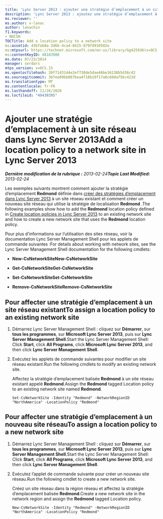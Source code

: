 ```yaml
---
title: 'Lync Server 2013 : ajouter une stratégie d’emplacement à un site réseau'
description: 'Lync Server 2013 : ajoutez une stratégie d’emplacement à un site réseau.'
ms.reviewer: ''
ms.author: v-lanac
author: lanachin
f1.keywords:
- NOCSH
TOCTitle: Add a location policy to a network site
ms:assetid: 43bfab8a-3d6b-4ca4-8425-879fd910502e
ms:mtpsurl: https://technet.microsoft.com/en-us/library/Gg425936(v=OCS.15)
ms:contentKeyID: 48183980
ms.date: 07/23/2014
manager: serdars
mtps_version: v=OCS.15
ms.openlocfilehash: 20f71d3144e2ef730de5dae46be16138b5d36c42
ms.sourcegitcommit: 36fee89bb887bea4f18b19f17a8c69daf5bc423d
ms.translationtype: MT
ms.contentlocale: fr-FR
ms.lasthandoff: 11/26/2020
ms.locfileid: "49439395"
---
```

# <a name="add-a-location-policy-to-a-network-site-in-lync-server-2013"></a><span data-ttu-id="c7137-103">Ajouter une stratégie d’emplacement à un site réseau dans Lync Server 2013</span><span class="sxs-lookup"><span data-stu-id="c7137-103">Add a location policy to a network site in Lync Server 2013</span></span>

<div data-xmlns="http://www.w3.org/1999/xhtml">

<div class="topic" data-xmlns="http://www.w3.org/1999/xhtml" data-msxsl="urn:schemas-microsoft-com:xslt" data-cs="https://msdn.microsoft.com/">

<div data-asp="https://msdn2.microsoft.com/asp">



</div>

<div id="mainSection">

<div id="mainBody"><span data-ttu-id="c7137-104">

<span> </span></span><span class="sxs-lookup"><span data-stu-id="c7137-104">

<span> </span></span></span>

<span data-ttu-id="c7137-105">_**Dernière modification de la rubrique :** 2013-02-24_</span><span class="sxs-lookup"><span data-stu-id="c7137-105">_**Topic Last Modified:** 2013-02-24_</span></span>

<span data-ttu-id="c7137-106">Les exemples suivants montrent comment ajouter la stratégie d’emplacement **Redmond** définie dans [créer des stratégies d’emplacement dans Lync Server 2013](lync-server-2013-create-location-policies.md) à un site réseau existant et comment créer un nouveau site réseau qui utilise la stratégie de localisation **Redmond** .</span><span class="sxs-lookup"><span data-stu-id="c7137-106">The following examples show how to add the **Redmond** location policy defined in [Create location policies in Lync Server 2013](lync-server-2013-create-location-policies.md) to an existing network site and how to create a new network site that uses the **Redmond** location policy.</span></span>

<span data-ttu-id="c7137-107">Pour plus d’informations sur l’utilisation des sites réseau, voir la documentation Lync Server Management Shell pour les applets de commande suivantes :</span><span class="sxs-lookup"><span data-stu-id="c7137-107">For details about working with network sites, see the Lync Server Management Shell documentation for the following cmdlets:</span></span>

  - <span data-ttu-id="c7137-108">**New-CsNetworkSite**</span><span class="sxs-lookup"><span data-stu-id="c7137-108">**New-CsNetworkSite**</span></span>

  - <span data-ttu-id="c7137-109">**Get-CsNetworkSite**</span><span class="sxs-lookup"><span data-stu-id="c7137-109">**Get-CsNetworkSite**</span></span>

  - <span data-ttu-id="c7137-110">**Set-CsNetworkSite**</span><span class="sxs-lookup"><span data-stu-id="c7137-110">**Set-CsNetworkSite**</span></span>

  - <span data-ttu-id="c7137-111">**Remove-CsNetworkSite**</span><span class="sxs-lookup"><span data-stu-id="c7137-111">**Remove-CsNetworkSite**</span></span>

<div>

## <a name="to-assign-a-location-policy-to-an-existing-network-site"></a><span data-ttu-id="c7137-112">Pour affecter une stratégie d’emplacement à un site réseau existant</span><span class="sxs-lookup"><span data-stu-id="c7137-112">To assign a location policy to an existing network site</span></span>

1.  <span data-ttu-id="c7137-113">Démarrez Lync Server Management Shell : cliquez sur **Démarrer**, sur **tous les programmes**, sur **Microsoft Lync Server 2013**, puis sur **Lync Server Management Shell**.</span><span class="sxs-lookup"><span data-stu-id="c7137-113">Start the Lync Server Management Shell: Click **Start**, click **All Programs**, click **Microsoft Lync Server 2013**, and then click **Lync Server Management Shell**.</span></span>

2.  <span data-ttu-id="c7137-114">Exécutez les applets de commande suivantes pour modifier un site réseau existant.</span><span class="sxs-lookup"><span data-stu-id="c7137-114">Run the following cmdlets to modify an existing network site.</span></span>
    
    <span data-ttu-id="c7137-115">Affectez la stratégie d’emplacement balisée **Redmond** à un site réseau existant appelé **Redmond**.</span><span class="sxs-lookup"><span data-stu-id="c7137-115">Assign the **Redmond** tagged Location policy to an existing network site named **Redmond**.</span></span>
    
        Set-CsNetworkSite -Identity "Redmond" -NetworkRegionID "NorthAmerica" -LocationPolicy "Redmond"

</div>

<div>

## <a name="to-assign-a-location-policy-to-a-new-network-site"></a><span data-ttu-id="c7137-116">Pour affecter une stratégie d’emplacement à un nouveau site réseau</span><span class="sxs-lookup"><span data-stu-id="c7137-116">To assign a location policy to a new network site</span></span>

1.  <span data-ttu-id="c7137-117">Démarrez Lync Server Management Shell : cliquez sur **Démarrer**, sur **tous les programmes**, sur **Microsoft Lync Server 2013**, puis sur **Lync Server Management Shell**.</span><span class="sxs-lookup"><span data-stu-id="c7137-117">Start the Lync Server Management Shell: Click **Start**, click **All Programs**, click **Microsoft Lync Server 2013**, and then click **Lync Server Management Shell**.</span></span>

2.  <span data-ttu-id="c7137-118">Exécutez l’applet de commande suivante pour créer un nouveau site réseau.</span><span class="sxs-lookup"><span data-stu-id="c7137-118">Run the following cmdlet to create a new network site.</span></span>
    
    <span data-ttu-id="c7137-119">Créez un site réseau dans la région réseau et affectez la stratégie d’emplacement balisée **Redmond**.</span><span class="sxs-lookup"><span data-stu-id="c7137-119">Create a new network site in the network region and assign the **Redmond** tagged Location policy.</span></span>
    
        New-CsNetworkSite -Identity "Redmond" -NetworkRegionID "NorthAmerica" -LocationPolicy "Redmond"

<span data-ttu-id="c7137-120"></div>

</div>

<span> </span>

</div>

</div>

</span><span class="sxs-lookup"><span data-stu-id="c7137-120"></div>

</div>

<span> </span>

</div>

</div>

</span></span></div>

